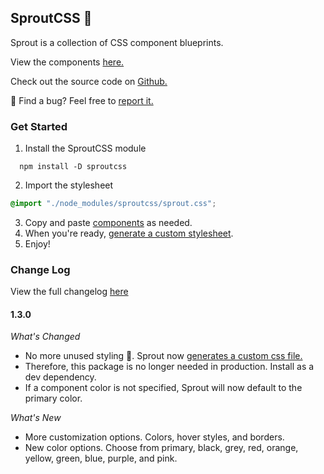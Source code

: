 ## SproutCSS 🌱

Sprout is a collection of CSS component blueprints.

View the components [here.](https://sprout-docs.vercel.app)

Check out the source code on [Github.](https://github.com/dejmedus/sproutcss)

🐛 Find a bug? Feel free to [report it.](https://github.com/dejmedus/sproutcss/issues)

### Get Started
1. Install the SproutCSS module

```
  npm install -D sproutcss
```

2. Import the stylesheet
 
``` css title="index.css"
@import "./node_modules/sproutcss/sprout.css";
```
3. Copy and paste [components](https://sprout-docs.vercel.app/docs/usage) as needed.
4. When you're ready, [generate a custom stylesheet](https://sprout-docs.vercel.app/docs/custom-stylesheet).
5. Enjoy!

### Change Log
View the full changelog [here](https://sprout-docs.vercel.app/changelog)
#### 1.3.0
*What's Changed*
- No more unused styling 🥳. Sprout now [generates a custom css file.](https://sprout-docs.vercel.app/docs/custom-stylesheet)
- Therefore, this package is no longer needed in production. Install as a dev dependency.
-  If a component color is not specified, Sprout will now default to the primary color.

*What's New*

- More customization options. Colors, hover styles, and borders.
- New color options. Choose from primary, black, grey, red, orange, yellow, green, blue, purple, and pink.
